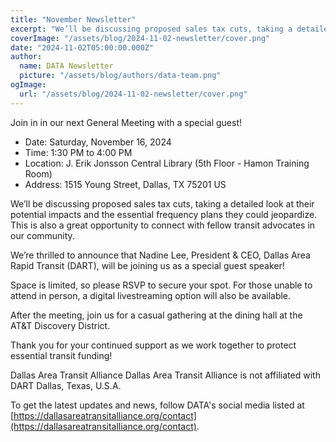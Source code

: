 ```yaml
---
title: "November Newsletter"
excerpt: "We’ll be discussing proposed sales tax cuts, taking a detailed look at their potential impacts and the essential frequency plans they could jeopardize. This is also a great opportunity to connect with fellow transit advocates in our community."
coverImage: "/assets/blog/2024-11-02-newsletter/cover.png"
date: "2024-11-02T05:00:00.000Z"
author:
  name: DATA Newsletter
  picture: "/assets/blog/authors/data-team.png"
ogImage:
  url: "/assets/blog/2024-11-02-newsletter/cover.png"
---
```


Join in in our next General Meeting with a special guest! 

- Date: Saturday, November 16, 2024
- Time: 1:30 PM to 4:00 PM
- Location: J. Erik Jonsson Central Library (5th Floor - Hamon Training Room)
- Address: 1515 Young Street, Dallas, TX 75201 US

We’ll be discussing proposed sales tax cuts, taking a detailed look at their potential impacts and the essential frequency plans they could jeopardize. This is also a great opportunity to connect with fellow transit advocates in our community.

We’re thrilled to announce that Nadine Lee, President & CEO, Dallas Area Rapid Transit (DART), will be joining us as a special guest speaker!

Space is limited, so please RSVP to secure your spot. For those unable to attend in person, a digital livestreaming option will also be available.

After the meeting, join us for a casual gathering at the dining hall at the AT&T Discovery District.

Thank you for your continued support as we work together to protect essential transit funding!

Dallas Area Transit Alliance
Dallas Area Transit Alliance is not affiliated with DART
Dallas, Texas, U.S.A. 

To get the latest updates and news, follow DATA's social media listed at [https://dallasareatransitalliance.org/contact](https://dallasareatransitalliance.org/contact).